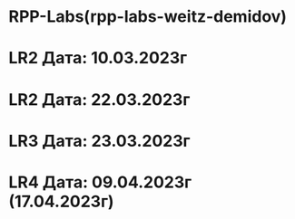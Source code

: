 # RPP-Labs(rpp-labs-weitz-demidov)

# LR2 Дата: 10.03.2023г

# LR2 Дата: 22.03.2023г

# LR3 Дата: 23.03.2023г

# LR4 Дата: 09.04.2023г (17.04.2023г)